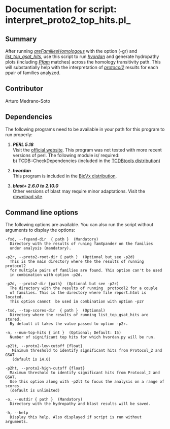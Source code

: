 # Documentation for script: interpret_proto2_top_hits.pl_

## Summary
After running [_areFamiliesHomologous_](areFamiliesHomologous.md) with the option (-gr) and 
[_list_top_gsat_hits_](list_top_gsat_hits.md), use this script to run 
[_hvordan_](https://gitlab.com/khendarg/hvordan/blob/master/docs/hvordan.md) 
and generate hydropathy plots (including [_Pfam_](https://pfam.xfam.org/) matches) across 
the homology transitivity path. This will substantially help with the interpretation of 
[_protocol2_](https://github.com/SaierLaboratory/BioVx/blob/master/manuals/BioV_manual.pdf) 
results for each ppair of families analyzed. 


## Contributor
Arturo Medrano-Soto


## Dependencies
The following programs need to be available in your path for this 
program to run properly:

1. **_PERL 5.18_**  
Visit the [official website](https://www.perl.org/). This program 
was not tested with more recent versions of perl. The following module is/ required:  
  b) TCDB::CheckDependencies (included in the [TCDBtools distribution](https://github.com/SaierLaboratory/TCDBtools))  
  
2. **_hvordan_**  
This program is included in the [BioVx distribution](https://github.com/SaierLaboratory/BioVx).

3. **_blast+ 2.6.0 to 2.10.0_**  
Other versions of blast may require minor adaptations. Visit the
[download site](https://blast.ncbi.nlm.nih.gov/Blast.cgi?PAGE_TYPE=BlastDocs&DOC_TYPE=Download). 


## Command line options
The following options are available. You can also run the 
script without arguments to display the options:

    -fxd, --fxpand-dir  { path }  (Mandatory)
      Directory with the results of runing famXpander on the families
      under analysis (mandatory).

    -p2r, --proto2-root-dir { path }  (Optional but see -p2d)
      This is the main directory where the the results of running protocol2
      for multiple pairs of families are found. This option can't be used
      in combination with option -p2d.

    -p2d, --proto2-dir {path}  (Optional but see -p2r)
      The directory with the results of running  protocol2 for a couple
      of families. This is the directory where file report.html is located.
      This option cannot  be used in combination with option -p2r

    -tsd, --top-scores-dir  { path }  (Optional)
      Directory where the results of running list_top_gsat_hits are stored.
      By default it takes the value passed to option -p2r.

    -n, --num-top-hits { int }  (Optional; Default: 15)
      Number of significant top hits for which hvordan.py will be run.

    -p2lt, --proto2-low-cutoff {float}
       Minimum threshold to identify significant hits from Protocol_2 and GSAT
       (default is 14.0)

    -p2ht, --proto2-high-cutoff {float}
      Maximum threshold to identify significant hits from Protocol_2 and GSAT.
      Use this option along with -p2lt to focus the analysis on a range of scores.
      (default is unlimited)

    -o, --outdir { path }  (Mandatory)
      Directory with the hydropathy and blast results will be saved.

    -h, --help
      Display this help. Also displayed if script is run without arguments.
